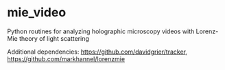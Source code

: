 # mie_video
Python routines for analyzing holographic microscopy videos with Lorenz-Mie theory of light scattering

Additional dependencies:
  https://github.com/davidgrier/tracker, https://github.com/markhannel/lorenzmie
